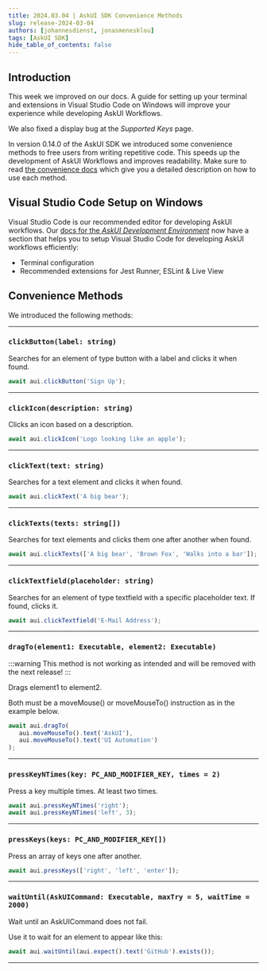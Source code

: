 ```yaml
---
title: 2024.03.04 | AskUI SDK Convenience Methods
slug: release-2024-03-04
authors: [johannesdienst, jonasmenesklou]
tags: [AskUI SDK]
hide_table_of_contents: false
---
```


## Introduction
This week we improved on our docs. A guide for setting up your terminal and extensions in Visual Studio Code on Windows will improve your experience while developing AskUI Workflows.

We also fixed a display bug at the _Supported Keys_ page.

In version 0.14.0 of the AskUI SDK we introduced some convenience methods to free users from writing repetitive code. This speeds up the development of AskUI Workflows and improves readability. Make sure to read [the convenience docs](https://docs.askui.com/docs/api/Convenience/clickButton) which give you a detailed description on how to use each method.

## Visual Studio Code Setup on Windows
Visual Studio Code is our recommended editor for developing AskUI workflows. Our [docs for the _AskUI Development Environment_](https://docs.askui.com/docs/general/Components/AskUI-Development-Environment#ade--vscode-ide) now have a section that helps you to setup Visual Studio Code for developing AskUI workflows efficiently:

* Terminal configuration
* Recommended extensions for Jest Runner, ESLint & Live View

## Convenience Methods
We introduced the following methods:

---

### `clickButton(label: string)`
Searches for an element of type button with a label and clicks it when found.

```typescript
await aui.clickButton('Sign Up');
```

---

### `clickIcon(description: string)`
Clicks an icon based on a description.

```typescript
await aui.clickIcon('Logo looking like an apple');
```

---

### `clickText(text: string)`
Searches for a text element and clicks it when found.

```typescript
await aui.clickText('A big bear');
```

---

### `clickTexts(texts: string[])`
Searches for text elements and clicks them one after another when found.

```typescript
await aui.clickTexts(['A big bear', 'Brown Fox', 'Walks into a bar']);
```

---

### `clickTextfield(placeholder: string)`
Searches for an element of type textfield with a specific placeholder text. If found, clicks it.

```typescript
await aui.clickTextfield('E-Mail Address');
```

---

### `dragTo(element1: Executable, element2: Executable)`

:::warning
This method is not working as intended and will be removed with the next release!
:::

Drags element1 to element2.

Both must be a moveMouse() or moveMouseTo() instruction as in the example below.

```typescript
await aui.dragTo(
   aui.moveMouseTo().text('AskUI'),
   aui.moveMouseTo().text('UI Automation')
);
```

---

### `pressKeyNTimes(key: PC_AND_MODIFIER_KEY, times = 2)`
Press a key multiple times. At least two times.

```typescript
await aui.pressKeyNTimes('right');
await aui.pressKeyNTimes('left', 3);
```

---

### `pressKeys(keys: PC_AND_MODIFIER_KEY[])`
Press an array of keys one after another.

```typescript
await aui.pressKeys(['right', 'left', 'enter']);
```

---

### `waitUntil(AskUICommand: Executable, maxTry = 5, waitTime = 2000)`
Wait until an AskUICommand does not fail.

Use it to wait for an element to appear like this:

```typescript
await aui.waitUntil(aui.expect().text('GitHub').exists());
```

---
